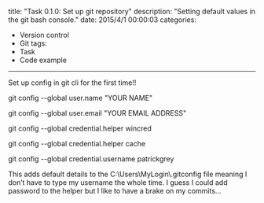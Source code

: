 title: "Task 0.1.0: Set up git repository"
description: "Setting default values in the git bash console."
date: 2015/4/1 00:00:03
categories:
- Version control
- Git
tags:
- Task
- Code example
---

Set up config in git cli for the first time!!

<!-- more -->

git config --global user.name "YOUR NAME"

git config --global user.email "YOUR EMAIL ADDRESS"

git config --global credential.helper wincred

git config --global credential.helper cache

git config --global credential.username patrickgrey

This adds default details to the C:\Users\MyLogin\\.gitconfig file meaning I don’t have to type my username the whole time. I guess I could add password to the helper but I like to have a brake on my commits...